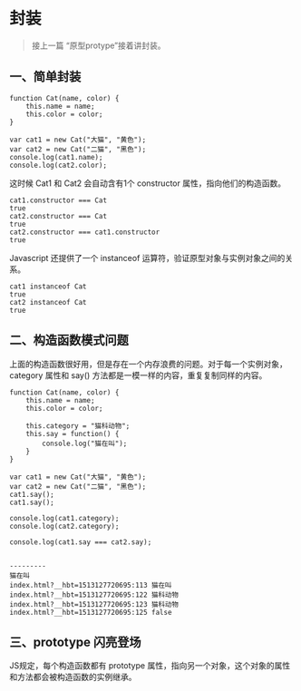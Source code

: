 # 封装

> 接上一篇 “原型protype”接着讲封装。

## 一、简单封装

```
function Cat(name, color) {
    this.name = name;
    this.color = color;
}

var cat1 = new Cat("大猫", "黄色");
var cat2 = new Cat("二猫", "黑色");
console.log(cat1.name);
console.log(cat2.color);
```

这时候 Cat1 和 Cat2 会自动含有1个 constructor 属性，指向他们的构造函数。

```
cat1.constructor === Cat
true
cat2.constructor === Cat
true
cat2.constructor === cat1.constructor
true
```

Javascript 还提供了一个 instanceof 运算符，验证原型对象与实例对象之间的关系。

```
cat1 instanceof Cat
true
cat2 instanceof Cat
true
```

## 二、构造函数模式问题

上面的构造函数很好用，但是存在一个内存浪费的问题。对于每一个实例对象，category 属性和 say\(\) 方法都是一模一样的内容，重复复制同样的内容。

```
function Cat(name, color) {
    this.name = name;
    this.color = color;

    this.category = "猫科动物";
    this.say = function() {
        console.log("猫在叫");
    }
}

var cat1 = new Cat("大猫", "黄色");
var cat2 = new Cat("二猫", "黑色");
cat1.say();
cat1.say();

console.log(cat1.category);
console.log(cat2.category);

console.log(cat1.say === cat2.say);


---------
猫在叫
index.html?__hbt=1513127720695:113 猫在叫
index.html?__hbt=1513127720695:122 猫科动物
index.html?__hbt=1513127720695:123 猫科动物
index.html?__hbt=1513127720695:125 false
```



## 三、prototype 闪亮登场

JS规定，每个构造函数都有 prototype 属性，指向另一个对象，这个对象的属性和方法都会被构造函数的实例继承。













